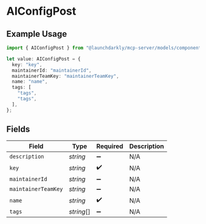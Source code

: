 # AIConfigPost

## Example Usage

```typescript
import { AIConfigPost } from "@launchdarkly/mcp-server/models/components";

let value: AIConfigPost = {
  key: "key",
  maintainerId: "maintainerId",
  maintainerTeamKey: "maintainerTeamKey",
  name: "name",
  tags: [
    "tags",
    "tags",
  ],
};
```

## Fields

| Field               | Type                | Required            | Description         |
| ------------------- | ------------------- | ------------------- | ------------------- |
| `description`       | *string*            | :heavy_minus_sign:  | N/A                 |
| `key`               | *string*            | :heavy_check_mark:  | N/A                 |
| `maintainerId`      | *string*            | :heavy_minus_sign:  | N/A                 |
| `maintainerTeamKey` | *string*            | :heavy_minus_sign:  | N/A                 |
| `name`              | *string*            | :heavy_check_mark:  | N/A                 |
| `tags`              | *string*[]          | :heavy_minus_sign:  | N/A                 |